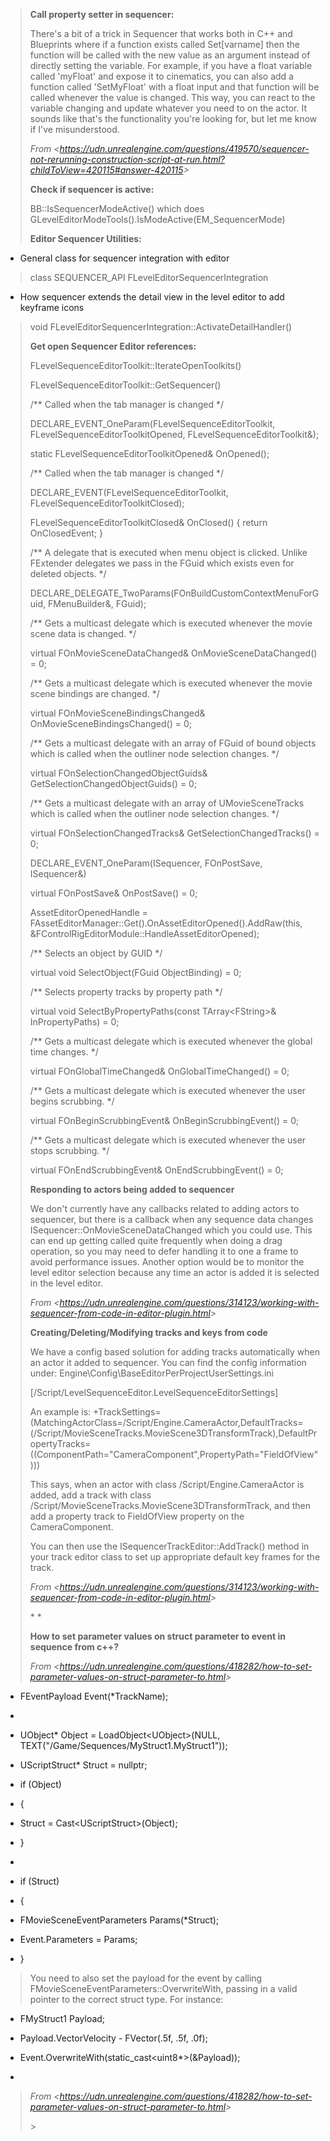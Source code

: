 > **Call property setter in sequencer:**
>
> There's a bit of a trick in Sequencer that works both in C++ and Blueprints where if a function exists called Set\[varname] then the function will be called with the new value as an argument instead of directly setting the variable. For example, if you have a float variable called 'myFloat' and expose it to cinematics, you can also add a function called 'SetMyFloat' with a float input and that function will be called whenever the value is changed. This way, you can react to the variable changing and update whatever you need to on the actor. It sounds like that's the functionality you're looking for, but let me know if I've misunderstood.
>
> *From &lt;<https://udn.unrealengine.com/questions/419570/sequencer-not-rerunning-construction-script-at-run.html?childToView=420115#answer-420115>>*
>
> **Check if sequencer is active:**
>
> BB::IsSequencerModeActive() which does GLevelEditorModeTools().IsModeActive(EM_SequencerMode)
>
> **Editor Sequencer Utilities:**

- General class for sequencer integration with editor

> class SEQUENCER_API FLevelEditorSequencerIntegration

- How sequencer extends the detail view in the level editor to add keyframe icons

> void FLevelEditorSequencerIntegration::ActivateDetailHandler()
>
> **Get open Sequencer Editor references:**
>
> FLevelSequenceEditorToolkit::IterateOpenToolkits()
>
> FLevelSequenceEditorToolkit::GetSequencer()
>
> /\*\* Called when the tab manager is changed \*/
>
> DECLARE_EVENT_OneParam(FLevelSequenceEditorToolkit, FLevelSequenceEditorToolkitOpened, FLevelSequenceEditorToolkit&);
>
> static FLevelSequenceEditorToolkitOpened& OnOpened();
>
> /\*\* Called when the tab manager is changed \*/
>
> DECLARE_EVENT(FLevelSequenceEditorToolkit, FLevelSequenceEditorToolkitClosed);
>
> FLevelSequenceEditorToolkitClosed& OnClosed() { return OnClosedEvent; }
>
> /\*\* A delegate that is executed when menu object is clicked. Unlike FExtender delegates we pass in the FGuid which exists even for deleted objects. \*/
>
> DECLARE_DELEGATE_TwoParams(FOnBuildCustomContextMenuForGuid, FMenuBuilder&, FGuid);
>
> /\*\* Gets a multicast delegate which is executed whenever the movie scene data is changed. \*/
>
> virtual FOnMovieSceneDataChanged& OnMovieSceneDataChanged() = 0;
>
> /\*\* Gets a multicast delegate which is executed whenever the movie scene bindings are changed. \*/
>
> virtual FOnMovieSceneBindingsChanged& OnMovieSceneBindingsChanged() = 0;
>
> /\*\* Gets a multicast delegate with an array of FGuid of bound objects which is called when the outliner node selection changes. \*/
>
> virtual FOnSelectionChangedObjectGuids& GetSelectionChangedObjectGuids() = 0;
>
> /\*\* Gets a multicast delegate with an array of UMovieSceneTracks which is called when the outliner node selection changes. \*/
>
> virtual FOnSelectionChangedTracks& GetSelectionChangedTracks() = 0;
>
> DECLARE_EVENT_OneParam(ISequencer, FOnPostSave, ISequencer&)
>
> virtual FOnPostSave& OnPostSave() = 0;
>
> AssetEditorOpenedHandle = FAssetEditorManager::Get().OnAssetEditorOpened().AddRaw(this, &FControlRigEditorModule::HandleAssetEditorOpened);
>
> /\*\* Selects an object by GUID \*/
>
> virtual void SelectObject(FGuid ObjectBinding) = 0;
>
> /\*\* Selects property tracks by property path \*/
>
> virtual void SelectByPropertyPaths(const TArray&lt;FString>& InPropertyPaths) = 0;
>
> /\*\* Gets a multicast delegate which is executed whenever the global time changes. \*/
>
> virtual FOnGlobalTimeChanged& OnGlobalTimeChanged() = 0;
>
> /\*\* Gets a multicast delegate which is executed whenever the user begins scrubbing. \*/
>
> virtual FOnBeginScrubbingEvent& OnBeginScrubbingEvent() = 0;
>
> /\*\* Gets a multicast delegate which is executed whenever the user stops scrubbing. \*/
>
> virtual FOnEndScrubbingEvent& OnEndScrubbingEvent() = 0;
>
> **Responding to actors being added to sequencer**
>
> We don't currently have any callbacks related to adding actors to sequencer, but there is a callback when any sequence data changes ISequencer::OnMovieSceneDataChanged which you could use. This can end up getting called quite frequently when doing a drag operation, so you may need to defer handling it to one a frame to avoid performance issues. Another option would be to monitor the level editor selection because any time an actor is added it is selected in the level editor.
>
> *From &lt;<https://udn.unrealengine.com/questions/314123/working-with-sequencer-from-code-in-editor-plugin.html>>*
>
> **Creating/Deleting/Modifying tracks and keys from code**
>
> We have a config based solution for adding tracks automatically when an actor it added to sequencer. You can find the config information under: Engine\\Config\\BaseEditorPerProjectUserSettings.ini
>
> \[/Script/LevelSequenceEditor.LevelSequenceEditorSettings]
>
> An example is: +TrackSettings=(MatchingActorClass=/Script/Engine.CameraActor,DefaultTracks=(/Script/MovieSceneTracks.MovieScene3DTransformTrack),DefaultPropertyTracks=((ComponentPath="CameraComponent",PropertyPath="FieldOfView")))
>
> This says, when an actor with class /Script/Engine.CameraActor is added, add a track with class /Script/MovieSceneTracks.MovieScene3DTransformTrack, and then add a property track to FieldOfView property on the CameraComponent.
>
> You can then use the ISequencerTrackEditor::AddTrack() method in your track editor class to set up appropriate default key frames for the track.
>
> *From &lt;<https://udn.unrealengine.com/questions/314123/working-with-sequencer-from-code-in-editor-plugin.html>>*
>
> \* \*
>
> **How to set parameter values on struct parameter to event in sequence from c++?**
>
> *From &lt;<https://udn.unrealengine.com/questions/418282/how-to-set-parameter-values-on-struct-parameter-to.html>>*

- FEventPayload Event(\*TrackName);

-


- UObject\* Object = LoadObject&lt;UObject>(NULL, TEXT("/Game/Sequences/MyStruct1.MyStruct1"));

- UScriptStruct\* Struct = nullptr;

- if (Object)

- {

- Struct = Cast&lt;UScriptStruct>(Object);

- }

-


- if (Struct)

- {

- FMovieSceneEventParameters Params(\*Struct);

- Event.Parameters = Params;

- }

> You need to also set the payload for the event by calling FMovieSceneEventParameters::OverwriteWith, passing in a valid pointer to the correct struct type. For instance:

- FMyStruct1 Payload;

- Payload.VectorVelocity - FVector(.5f, .5f, .0f);

- Event.OverwriteWith(static_cast&lt;uint8\*>(&Payload));

-

> *From &lt;<https://udn.unrealengine.com/questions/418282/how-to-set-parameter-values-on-struct-parameter-to.html>>*
>
> \>
